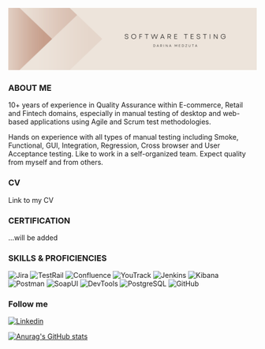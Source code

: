 ![Header](https://github.com/dmedzuta/dmedzuta/blob/main/assets/Banner.png)

### ABOUT ME
10+ years of experience in Quality Assurance within E-commerce, Retail and Fintech domains, especially in manual testing of desktop and web-based applications using Agile and Scrum test methodologies.</br>

Hands on experience with all types of manual testing including Smoke, Functional, GUI, Integration, Regression, Cross browser and User Acceptance testing.
Like to work in a self-organized team.
Expect quality from myself and from others.

### CV
Link to my CV

### CERTIFICATION
...will be added

### SKILLS & PROFICIENCIES
![Jira](https://img.shields.io/badge/-Jira-0d4202?style=for-the-badge&logo=Jira&logColor=57f7e2)
![TestRail](https://img.shields.io/badge/-TestRail-0d4202?style=for-the-badge&logo=testRail&logColor=57f7e2)
![Confluence](https://img.shields.io/badge/-Confluence-0d4202?style=for-the-badge&logo=confluencr&logColor=57f7e2)
![YouTrack](https://img.shields.io/badge/-YouTrack-0d4202?style=for-the-badge&logo=youtrack&logColor=57f7e2)
![Jenkins](https://img.shields.io/badge/-Jenkins-0d4202?style=for-the-badge&logo=jenkins&logColor=57f7e2)
![Kibana](https://img.shields.io/badge/-Kibana-0d4202?style=for-the-badge&logo=Kibana&logColor=57f7e2)
![Postman](https://img.shields.io/badge/-Postman-0d4202?style=for-the-badge&logo=postman&logColor=57f7e2)
![SoapUI](https://img.shields.io/badge/-SoapUI-0d4202?style=for-the-badge&logo=SoapUI&logColor=57f7e2)
![DevTools](https://img.shields.io/badge/-DevTools-0d4202?style=for-the-badge&logo=chrome&logColor=57f7e2)
![PostgreSQL](https://img.shields.io/badge/-PostgreSQL-0d4202?style=for-the-badge&logo=postgreSQL&logColor=57f7e2)
![GitHub](https://img.shields.io/badge/-GitHub-0d4202?style=for-the-badge&logo=GitHub&logColor=57f7e2)

### Follow me
[![Linkedin](https://img.shields.io/badge/-Linkedin-0d4202?style=for-the-badge&logo=Linkedin&logColor=57f7e2)](https://www.linkedin.com/in/dmedzuta/)

[![Anurag's GitHub stats](https://github-readme-stats.vercel.app/api?username=dmedzuta&show_icons=true&theme=radical)](https://github.com/dmedzuta/github-readme-stats)